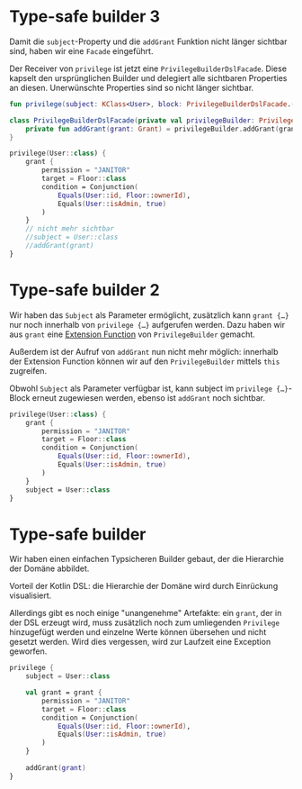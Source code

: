 # Type-safe builder 3

Damit die `subject`-Property und die `addGrant` Funktion nicht länger sichtbar sind, haben wir eine `Facade` eingeführt.

Der Receiver von `privilege` ist jetzt eine `PrivilegeBuilderDslFacade`. Diese kapselt den ursprünglichen Builder und delegiert alle sichtbaren Properties an diesen. Unerwünschte Properties sind so nicht länger sichtbar.

```kotlin
fun privilege(subject: KClass<User>, block: PrivilegeBuilderDslFacade.() -> Unit)

class PrivilegeBuilderDslFacade(private val privilegeBuilder: PrivilegeBuilder) {
    private fun addGrant(grant: Grant) = privilegeBuilder.addGrant(grant)
}
```

```kotlin
privilege(User::class) {
    grant {
        permission = "JANITOR"
        target = Floor::class
        condition = Conjunction(
            Equals(User::id, Floor::ownerId),
            Equals(User::isAdmin, true)
        )
    }
    // nicht mehr sichtbar
    //subject = User::class
    //addGrant(grant)
}
```

# Type-safe builder 2

Wir haben das `Subject` als Parameter ermöglicht, zusätzlich kann `grant {…}` nur noch innerhalb von `privilege {…}` aufgerufen werden. Dazu haben wir aus `grant` eine [Extension Function](https://kotlinlang.org/docs/extensions.html#extension-functions) von `PrivilegeBuilder` gemacht.

Außerdem ist der Aufruf von `addGrant` nun nicht mehr möglich: innerhalb der Extension Function können wir auf den `PrivilegeBuilder` mittels `this` zugreifen. 

Obwohl `Subject` als Parameter verfügbar ist, kann subject im `privilege {…}`-Block erneut zugewiesen werden, ebenso ist `addGrant` noch sichtbar.

```kotlin
privilege(User::class) {
    grant {
        permission = "JANITOR"
        target = Floor::class
        condition = Conjunction(
            Equals(User::id, Floor::ownerId),
            Equals(User::isAdmin, true)
        )
    }
    subject = User::class
}
```
# Type-safe builder

Wir haben einen einfachen Typsicheren Builder gebaut, der die Hierarchie der Domäne abbildet.

Vorteil der Kotlin DSL: die Hierarchie der Domäne wird durch Einrückung visualisiert.

Allerdings gibt es noch einige "unangenehme" Artefakte: ein `grant`, der in der DSL erzeugt wird, muss zusätzlich noch zum umliegenden `Privilege` hinzugefügt werden und einzelne Werte können übersehen und nicht gesetzt werden. Wird dies vergessen, wird zur Laufzeit eine Exception geworfen.

```kotlin
privilege {
    subject = User::class

    val grant = grant {
        permission = "JANITOR"
        target = Floor::class
        condition = Conjunction(
            Equals(User::id, Floor::ownerId),
            Equals(User::isAdmin, true)
        )
    }
    
    addGrant(grant)
}
```